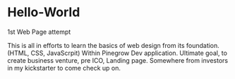 # Hello-World
1st Web Page attempt

This is all in efforts to learn the basics of web design from its foundation. (HTML, CSS, JavaScrpit) Within Pinegrow Dev application.
Ultimate goal, to create business venture, pre ICO, Landing page. Somewhere from investors in my kickstarter to come check up on.
